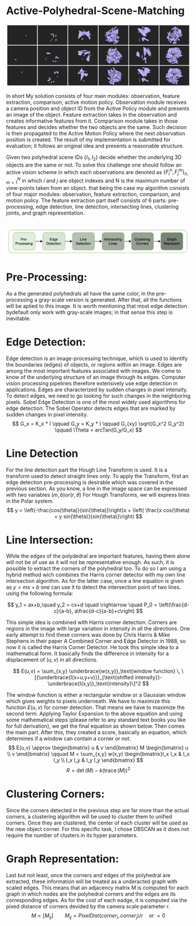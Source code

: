 # Active-Polyhedral-Scene-Matching
![](https://github.com/SajjadPSavoji/Active-Polyhedral-Scene-Matching/blob/main/Report/figure/poly1.png?raw=true)

In short My solution consists of four main modules: observation, feature extraction, comparison, active motion policy. Observation module receives a camera position and object ID from the Active Policy module and presents an image of the object. Feature extraction takes in the observation and creates informative features from it. Comparison module takes in those features and decides whether the two objects are the same. Such decision is then propagated to the Active Motion Policy where the next observation position is created. The result of my implementation is submitted for evaluation; it follows an original idea and presents a reasonable structure.

Given two polyhedral scene IDs $\{I_1, I_2\}$ decide whether the underlying 3D objects are the same or not. To solve this challenge one should follow an active vision scheme in which each observations are denoted as $\{ F_i^n, F_j^m \}_{n, m = 1}^{N}$ in which $i$ and $j$ are object indexes and N is the maximum number of view-points taken from an object. that being the case my algorithm consists of four major modules: observation, feature extraction, comparison, and motion policy. The feature extraction part itself consists of 6 parts: pre-processing, edge detection, line detection, intersecting lines, clustering joints, and graph representation.
<br><br>

![](https://github.com/SajjadPSavoji/Active-Polyhedral-Scene-Matching/blob/main/Report/figure/features.png?raw=true)

# Pre-Processing:
As a the generated polyhedrals all have the same color, in the pre-processing a gray-scale version is generated. After that, all the functions will be aplied to this image. It is worth mentioning that most edge detection bydefault only work with gray-scale images; in that sense this step is inevitable.

# Edge Detection:
Edge detection is an image-processing technique, which is used to identify the boundaries (edges) of objects, or regions within an image. Edges are among the most important features associated with images. We come to know of the underlying structure of an image through its edges. Computer vision processing pipelines therefore extensively use edge detection in applications. Edges are characterized by sudden changes in pixel intensity. To detect edges, we need to go looking for such changes in the neighboring pixels. Sobel Edge Detection is one of the most widely used algorithms for edge detection. The Sobel Operator detects edges that are marked by sudden changes in pixel intensity.
$$
G_x = K_x * I \qquad G_y = K_y * I \qquad G_{xy} \sqrt{G_x^2 G_y^2} \qquad \Theta = arcTan(G_y/G_x)
$$

# Line Detection
For the line detection part the Hough Line Transform is used. It is a transform used to detect straight lines only. To apply the Transform, first an edge detection pre-processing is desirable which was covered in the previous section. As you know, a line in the image space can be expressed with two variables $(m, b) or (r, \theta)$ For Hough Transforms, we will express lines in the Polar system.
$$
y = \left(-\frac{cos(\theta)}{sin(\theta)}\right)x + \left( \frac{x cos(\theta) + y sin(\theta)}{sin(\theta)}\right)
$$

# Line Intersection:
While the edges of the polydedral are important features, having them alone will not be of use as it will not be representative enough. As such, it is possible to extract the corners of the polyhedral too. To do so I am using a hybrid method wich combines the Harris corner detector with my own line intersection algorithm. As for the latter case, once a line equation is given as $y = mx+b$ one can use it to detect the intersection point of two lines. using the following formula:

$$
y_1 = ax+b,\quad y_2 = cx+d \quad \rightarrow \quad P_0 = \left(\frac{d-c}{a-b}, a\frac{d-c}{a-b}+c\right)
$$

This simple idea is combined with Harris corner detection. Corners are regions in the image with large variation in intensity in all the directions. One early attempt to find these corners was done by Chris Harris & Mike Stephens in their paper A Combined Corner and Edge Detector in 1988, so now it is called the Harris Corner Detector. He took this simple idea to a mathematical form. It basically finds the difference in intensity for a displacement of $(u,v)$ in all directions.

$$
E(u,v) = \sum_{x,y} \underbrace{w(x,y)}_\text{window function} \, \[{\underbrace{I(x+u,y+v)}}_{\text{shifted intensity}}-\underbrace{I(x,y)}_\text{intensity}\]^2
$$

The window function is either a rectangular window or a Gaussian window which gives weights to pixels underneath. We have to maximize this function $E(u,v)$ for corner detection. That means we have to maximize the second term. Applying Taylor Expansion to the above equation and using some mathematical steps (please refer to any standard text books you like for full derivation), we get the final equation as shown below. Then comes the main part. After this, they created a score, basically an equation, which determines if a window can contain a corner or not.
$$
E(u,v) \approx \begin{bmatrix} u & v \end{bmatrix} M \begin{bmatrix} u \\ v \end{bmatrix} \qquad M = \sum_{x,y} w(x,y) \begin{bmatrix}I_x I_x & I_x I_y \\ I_x I_y & I_y I_y \end{bmatrix}
$$
$$
R = \det(M) - k(\operatorname{trace}(M))^2
$$

# Clustering Corners:
Since the corners detected in the previous step are far more than the actual corners, a clustering algorithm will be used to cluster them to unified corners. Once they are clustered, the center of each cluster will be used as the new object corner. For this specific task, I chose DBSCAN as it does not require the number of clusters in its hyper parameters.

# Graph Representation:
Last but not least, once the corners and edges of the polyhedral are extracted, these information will be treated as a underacted graph with scaled edges. This means that an adjacency matrix M is computed for each graph in which nodes are the polyhedral corners and the edges are its corresponding edges. As for the cost of each eadge, it is computed via the pixed distance of corners devided by the camera scale parameter $r$.
$$
M = [M_{ij}] \qquad M_{ij} = PixelDist(corner_i, corner_j)/r \quad  or \; =0
$$

